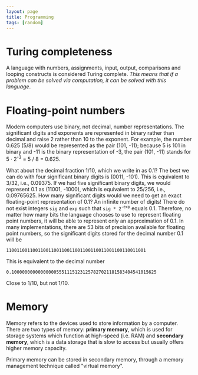 ```yaml
---
layout: page
title: Programming
tags: [random]
---
```


# Turing completeness
A language with numbers, assignments, input, output, comparisons and looping
constructs is considered Turing complete. *This means that if a problem can be
solved via computation, it can be solved with this language*.

# Floating-point numbers

Modern computers use binary, not decimal, number representations. The
significant digits and exponents are represented in binary rather than decimal
and raise 2 rather than 10 to the exponent. For example, the number 0.625 (5/8)
would be represented as the pair (101, -11); because 5 is 101 in binary and -11
is the binary representation of -3, the pair (101, -11) stands for 5 &middot;
2<sup>-3</sup> = 5 / 8 = 0.625.

What about the decimal fraction 1/10, which we write in as 0.1?  The best we
can do with four significant binary digits is (0011, -101).  This is equivalent
to 3/32, i.e., 0.09375.  If we had five significant binary digits, we would
represent 0.1 as (11001, -1000), which is equivalent to 25/256, i.e.,
0.09765625.  How many significant digits would we need to get an exact
floating-point representation of 0.1?  An infinite number of digits! There do
not exist integers `sig` and `exp` such that `sig * 2`<sup>`-exp`</sup> equals
0.1. Therefore, no matter how many bits the language chooses to use to
represent floating point numbers, it will be able to represent only an
approximation of 0.1. In many implementations, there are 53 bits of precision
available for floating point numbers, so the significant digits stored for the
decimal number 0.1 will be

    11001100110011001100110011001100110011001100110011001

This is equivalent to the decimal number

    0.1000000000000000055511151231257827021181583404541015625

Close to 1/10, but not 1/10.

# Memory

Memory refers to the devices used to store information by a computer. There are
two types of memory: **primary memory**, which is used for storage systems
which function at high-speed (i.e. RAM) and **secondary memory**, which is a
data storage that is slow to access but usually offers higher memory capacity.

Primary memory can be stored in secondary memory, through a memory management
technique called "virtual memory".

